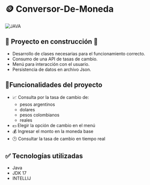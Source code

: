 # 🪙 Conversor-De-Moneda
![JAVA](https://img.shields.io/badge/Java-ED8B00?style=for-the-badge&logo=java&logoColor=white)

## :construction: Proyecto en construcción :construction:
- Desarrollo de clases necesarias para el funcionamiento correcto.
- Consumo de una API de tasas de cambio.
- Menú para interacción con el usuario.
- Persistencia de datos en archivo Json.

## :hammer:Funcionalidades del proyecto
- 📈 Consulta por la tasa de cambio de:
    - pesos argentinos 
    - dolares
    - pesos colombianos
    - reales
- 💵 Elegir la opción de cambio en el menú
- 💰 Ingresar el monto en la moneda base
- 🕒 Consultar la tasa de cambio en tiempo real

## ✅ Tecnologías utilizadas
- Java
- JDK 17
- INTELLIJ
